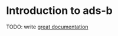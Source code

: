 # Introduction to ads-b

TODO: write [great documentation](http://jacobian.org/writing/what-to-write/)
